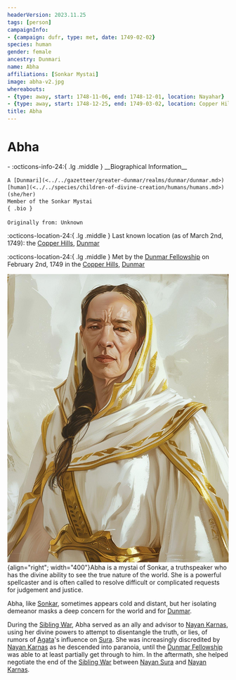 ```yaml
---
headerVersion: 2023.11.25
tags: [person]
campaignInfo:
- {campaign: dufr, type: met, date: 1749-02-02}
species: human
gender: female
ancestry: Dunmari
name: Abha
affiliations: [Sonkar Mystai]
image: abha-v2.jpg
whereabouts:
- {type: away, start: 1748-11-06, end: 1748-12-01, location: Nayahar}
- {type: away, start: 1748-12-25, end: 1749-03-02, location: Copper Hills}
title: Abha
---
```

# Abha
<div class="grid cards ext-narrow-margin ext-one-column" markdown>
- :octicons-info-24:{ .lg .middle } __Biographical Information__

    A [Dunmari](<../../gazetteer/greater-dunmar/realms/dunmar/dunmar.md>) [human](<../../species/children-of-divine-creation/humans/humans.md>) (she/her)  
    Member of the Sonkar Mystai  
    { .bio }

    Originally from: Unknown
</div>

:octicons-location-24:{ .lg .middle } Last known location (as of March 2nd, 1749): the [Copper Hills](<../../gazetteer/greater-dunmar/darba-highlands/copper-hills.md>), [Dunmar](<../../gazetteer/greater-dunmar/realms/dunmar/dunmar.md>)



:octicons-location-24:{ .lg .middle } Met by the [Dunmar Fellowship](<../pcs/dunmar-fellowship/dunmar-fellowship.md>) on February 2nd, 1749 in the [Copper Hills](<../../gazetteer/greater-dunmar/darba-highlands/copper-hills.md>), [Dunmar](<../../gazetteer/greater-dunmar/realms/dunmar/dunmar.md>)  


![Abha V2](../../assets/abha-v2.jpg){align="right"; width="400"}Abha is a mystai of Sonkar, a truthspeaker who has the divine ability to see the true nature of the world. She is a powerful spellcaster and is often called to resolve difficult or complicated requests for judgement and justice. 

Abha, like [Sonkar](<../../cosmology/gods/incorporeal-gods/dunmari-pantheon/sonkar.md>), sometimes appears cold and distant, but her isolating demeanor masks a deep concern for the world and for [Dunmar](<../../gazetteer/greater-dunmar/realms/dunmar/dunmar.md>). 


During the [Sibling War](<../../events/1700s/sibling-war.md>), Abha served as an ally and advisor to [Nayan Karnas](<./nayan-karnas.md>), using her divine powers to attempt to disentangle the truth, or lies, of rumors of [Agata](<../fey/agata.md>)'s influence on [Sura](<./sura.md>). She was increasingly discredited by [Nayan Karnas](<./nayan-karnas.md>) as he descended into paranoia, until the [Dunmar Fellowship](<../pcs/dunmar-fellowship/dunmar-fellowship.md>) was able to at least partially get through to him. In the aftermath, she helped negotiate the end of the [Sibling War](<../../events/1700s/sibling-war.md>) between [Nayan Sura](<./sura.md>) and [Nayan Karnas](<./nayan-karnas.md>). 
